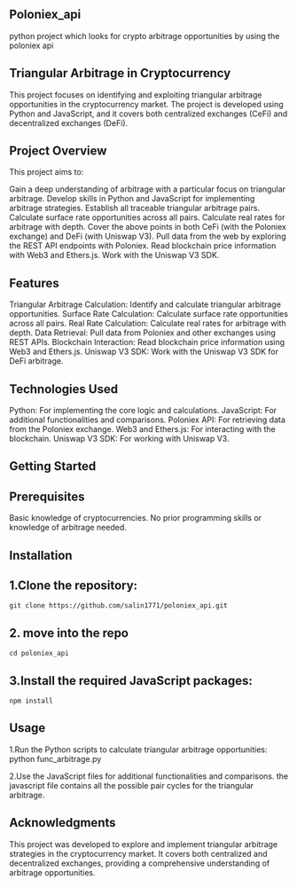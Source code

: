## Poloniex_api
python project which looks for crypto arbitrage opportunities by using the poloniex api 

## Triangular Arbitrage in Cryptocurrency
This project focuses on identifying and exploiting triangular arbitrage opportunities in the cryptocurrency market. The project is developed using Python and JavaScript, and it covers both centralized exchanges (CeFi) and decentralized exchanges (DeFi).

## Project Overview
This project aims to:

Gain a deep understanding of arbitrage with a particular focus on triangular arbitrage.
Develop skills in Python and JavaScript for implementing arbitrage strategies.
Establish all traceable triangular arbitrage pairs.
Calculate surface rate opportunities across all pairs.
Calculate real rates for arbitrage with depth.
Cover the above points in both CeFi (with the Poloniex exchange) and DeFi (with Uniswap V3).
Pull data from the web by exploring the REST API endpoints with Poloniex.
Read blockchain price information with Web3 and Ethers.js.
Work with the Uniswap V3 SDK.

## Features


Triangular Arbitrage Calculation: Identify and calculate triangular arbitrage opportunities.
Surface Rate Calculation: Calculate surface rate opportunities across all pairs.
Real Rate Calculation: Calculate real rates for arbitrage with depth.
Data Retrieval: Pull data from Poloniex and other exchanges using REST APIs.
Blockchain Interaction: Read blockchain price information using Web3 and Ethers.js.
Uniswap V3 SDK: Work with the Uniswap V3 SDK for DeFi arbitrage.

## Technologies Used


Python: For implementing the core logic and calculations.
JavaScript: For additional functionalities and comparisons.
Poloniex API: For retrieving data from the Poloniex exchange.
Web3 and Ethers.js: For interacting with the blockchain.
Uniswap V3 SDK: For working with Uniswap V3.

## Getting Started


## Prerequisites


Basic knowledge of cryptocurrencies.
No prior programming skills or knowledge of arbitrage needed.

## Installation


## 1.Clone the repository:

```shell
git clone https://github.com/salin1771/poloniex_api.git
```

## 2. move into the repo

```shell   
cd poloniex_api
```

## 3.Install the required JavaScript packages:

```shell
npm install
```

## Usage


1.Run the Python scripts to calculate triangular arbitrage opportunities:
python func_arbitrage.py

2.Use the JavaScript files for additional functionalities and comparisons.
the javascript file contains all the possible pair cycles for the triangular arbitrage.

## Acknowledgments
This project was developed to explore and implement triangular arbitrage strategies in the cryptocurrency market. It covers both centralized and decentralized exchanges, providing a comprehensive understanding of arbitrage opportunities.


